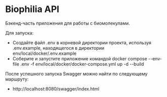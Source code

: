 # Biophilia API

Бэкенд-часть приложения для работы с биомолекулами.

Для запуска:
- Создайте файл .env в корневой директории проекта, используя .env.example, находящегося в директории env/local/docker/.env.example
- Соберите и запустите приложение командой docker compose --env-file .env -f env/local/docker/docker-compose.yml up -d --build

После успешного запуска Swagger можно найти по следующему маршруту:
- http://localhost:8080/swagger/index.html